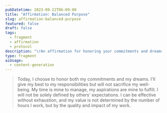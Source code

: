 ```yaml
---
pubDatetime: 2023-09-22T06:09:00
title: "Affirmation: Balanced Purpose"
slug: affirmation-balanced-purpose
featured: false
draft: false
tags:
  - fragment
  - affirmation
  - protocol
description: "\rAn affirmation for honoring your commitments and dreams while prioritizing well-being. Manage your time effectively without sacrificing quality or impact."
type: fragment
aiUsage:
  - content-generation
---
```


> Today, I choose to honor both my commitments and my dreams. I'll give my best to my responsibilities but will not sacrifice my well-being. My time is mine to manage, my aspirations are mine to fulfill. I will not be solely defined by others' expectations. I can be effective without exhaustion, and my value is not determined by the number of hours I work, but by the quality and impact of my work.
